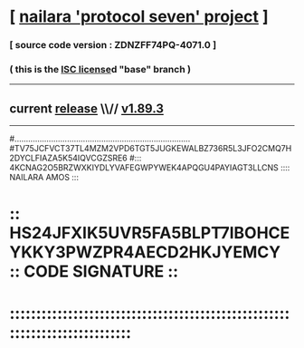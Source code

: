 
# [ [nailara 'protocol seven' project](http://nailara.network/) ]

### [ source code version : ZDNZFF74PQ-4071.0 ]

### ( this is the [ISC license](license)d "base" branch )
---
## current [release](https://github.com/nailara-technologies/protocol-7/releases) \\\\// [v1.89.3](https://github.com/nailara-technologies/protocol-7/releases/tag/v1.89.3)
---

#.............................................................................
#TV75JCFVCT37TL4MZM2VPD6TGT5JUGKEWALBZ736R5L3JFO2CMQ7H2DYCLFIAZA5K54IQVCGZSRE6
#::: 4KCNAG2O5BRZWXKIYDLYVAFEGWPYWEK4APQGU4PAYIAGT3LLCNS :::: NAILARA AMOS :::
# :: HS24JFXIK5UVR5FA5BLPT7IBOHCEYKKY3PWZPR4AECD2HKJYEMCY :: CODE SIGNATURE ::
# ::::::::::::::::::::::::::::::::::::::::::::::::::::::::::::::::::::::::::::
